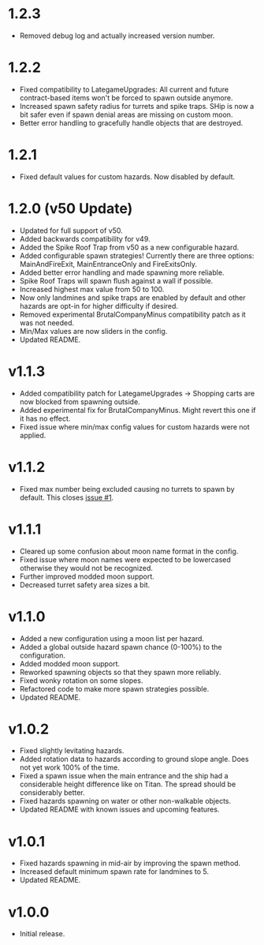 1.2.3
=====
- Removed debug log and actually increased version number.

1.2.2
=====
- Fixed compatibility to LategameUpgrades: All current and future contract-based items won't be forced to spawn outside anymore.  
- Increased spawn safety radius for turrets and spike traps. SHip is now a bit safer even if spawn denial areas are missing on custom moon.  
- Better error handling to gracefully handle objects that are destroyed.

1.2.1  
=====
- Fixed default values for custom hazards. Now disabled by default.

1.2.0 (v50 Update)  
==================  
- Updated for full support of v50.
- Added backwards compatibility for v49.
- Added the Spike Roof Trap from v50 as a new configurable hazard.  
- Added configurable spawn strategies! Currently there are three options: MainAndFireExit, MainEntranceOnly and FireExitsOnly.  
- Added better error handling and made spawning more reliable.  
- Spike Roof Traps will spawn flush against a wall if possible.  
- Increased highest max value from 50 to 100.  
- Now only landmines and spike traps are enabled by default and other hazards are opt-in for higher difficulty if desired.  
- Removed experimental BrutalCompanyMinus compatibility patch as it was not needed.  
- Min/Max values are now sliders in the config.  
- Updated README.

v1.1.3
======
- Added compatibility patch for LategameUpgrades -> Shopping carts are now blocked from spawning outside.
- Added experimental fix for BrutalCompanyMinus. Might revert this one if it has no effect.
- Fixed issue where min/max config values for custom hazards were not applied.

v1.1.2
======
- Fixed max number being excluded causing no turrets to spawn by default. This closes [issue #1](https://github.com/snaketech-tu/LCHazardsOutside/issues/1).

v1.1.1
======
- Cleared up some confusion about moon name format in the config.
- Fixed issue where moon names were expected to be lowercased otherwise they would not be recognized.
- Further improved modded moon support.
- Decreased turret safety area sizes a bit.

v1.1.0
======
- Added a new configuration using a moon list per hazard.
- Added a global outside hazard spawn chance (0-100%) to the configuration.
- Added modded moon support.
- Reworked spawning objects so that they spawn more reliably.
- Fixed wonky rotation on some slopes. 
- Refactored code to make more spawn strategies possible.
- Updated README.

v1.0.2
======
- Fixed slightly levitating hazards.
- Added rotation data to hazards according to ground slope angle. Does not yet work 100% of the time.
- Fixed a spawn issue when the main entrance and the ship had a considerable height difference like on Titan. The spread should be considerably better. 
- Fixed hazards spawning on water or other non-walkable objects.
- Updated README with known issues and upcoming features.

v1.0.1
======
- Fixed hazards spawning in mid-air by improving the spawn method.
- Increased default minimum spawn rate for landmines to 5.
- Updated README.

v1.0.0
======
- Initial release.